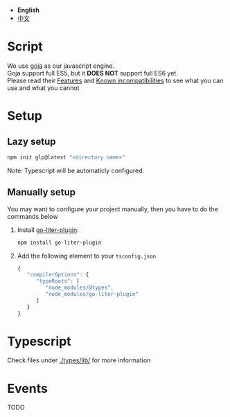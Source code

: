 
- **English**
- [中文](./README_zh.MD)

# Script

We use [goja](https://github.com/dop251/goja) as our javascript engine.  
Goja support full ES5, but it **DOES NOT** support full ES6 yet.  
Please read their [Features](https://github.com/dop251/goja#features) and [Known incompatibilities](https://github.com/dop251/goja#known-incompatibilities-and-caveats) to see what you can use and what you cannot

# Setup

## Lazy setup

```sh
npm init glp@latest "<directory name>"
```

Note: Typescript will be automaticly configured.

## Manually setup

You may want to configure your project manually, then you have to do the commands below

1. Install [go-liter-plugin](https://www.npmjs.com/package/go-liter-plugin):
   ```sh
   npm install go-liter-plugin
   ```

2. Add the following element to your `tsconfig.json`
   ```js
   {
      "compilerOptions": {
         "typeRoots": [
            "node_modules/@types",
            "node_modules/go-liter-plugin"
         ]
      }
   }
   ```

# Typescript

Check files under [./types/lib/](./types/lib/) for more information

# Events

TODO
